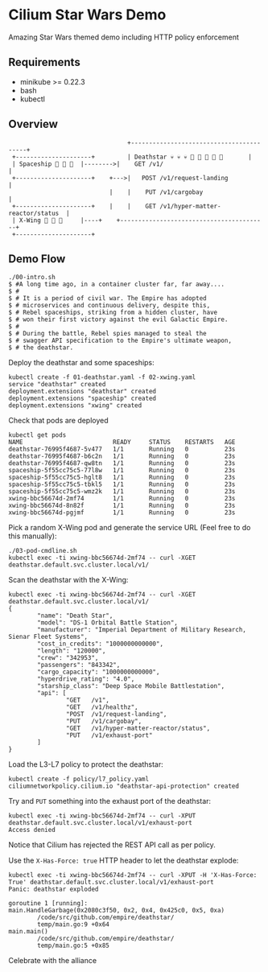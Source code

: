 
# Cilium Star Wars Demo

Amazing Star Wars themed demo including HTTP policy enforcement

## Requirements

- minikube >= 0.22.3
- bash
- kubectl

## Overview

                                     +-----------------------------------------+
     +---------------------+         | Deathstar 💀 💀 💀 📡 📡 📡 🙈 🙈       |
     | Spaceship 🚀 🚀 🚀  |-------->|    GET /v1/                             |
     +---------------------+    +--->|   POST /v1/request-landing              |
                                |    |    PUT /v1/cargobay                     |
     +---------------------+    |    |    GET /v1/hyper-matter-reactor/status  |
     | X-Wing 🚀 🚀 🚀     |----+    +-----------------------------------------+
     +---------------------+

## Demo Flow

    ./00-intro.sh
    $ #A long time ago, in a container cluster far, far away....
    $ # 
    $ # It is a period of civil war. The Empire has adopted
    $ # microservices and continuous delivery, despite this,
    $ # Rebel spaceships, striking from a hidden cluster, have
    $ # won their first victory against the evil Galactic Empire.
    $ # 
    $ # During the battle, Rebel spies managed to steal the
    $ # swagger API specification to the Empire's ultimate weapon,
    $ # the deathstar.

Deploy the deathstar and some spaceships:

    kubectl create -f 01-deathstar.yaml -f 02-xwing.yaml
    service "deathstar" created
    deployment.extensions "deathstar" created
    deployment.extensions "spaceship" created
    deployment.extensions "xwing" created

Check that pods are deployed

    kubectl get pods
    NAME                         READY     STATUS    RESTARTS   AGE
    deathstar-76995f4687-5v477   1/1       Running   0          23s
    deathstar-76995f4687-b6c2n   1/1       Running   0          23s
    deathstar-76995f4687-qw8tn   1/1       Running   0          23s
    spaceship-5f55cc75c5-77l8w   1/1       Running   0          23s
    spaceship-5f55cc75c5-hglt8   1/1       Running   0          23s
    spaceship-5f55cc75c5-tbkl5   1/1       Running   0          23s
    spaceship-5f55cc75c5-wmz2k   1/1       Running   0          23s
    xwing-bbc56674d-2mf74        1/1       Running   0          23s
    xwing-bbc56674d-8n82f        1/1       Running   0          23s
    xwing-bbc56674d-pgjmf        1/1       Running   0          23s

Pick a random X-Wing pod and generate the service URL (Feel free to do this
manually):

    ./03-pod-cmdline.sh
    kubectl exec -ti xwing-bbc56674d-2mf74 -- curl -XGET deathstar.default.svc.cluster.local/v1/

Scan the deathstar with the X-Wing:

    kubectl exec -ti xwing-bbc56674d-2mf74 -- curl -XGET deathstar.default.svc.cluster.local/v1/
    {
            "name": "Death Star",
            "model": "DS-1 Orbital Battle Station",
            "manufacturer": "Imperial Department of Military Research, Sienar Fleet Systems",
            "cost_in_credits": "1000000000000",
            "length": "120000",
            "crew": "342953",
            "passengers": "843342",
            "cargo_capacity": "1000000000000",
            "hyperdrive_rating": "4.0",
            "starship_class": "Deep Space Mobile Battlestation",
            "api": [
                    "GET   /v1",
                    "GET   /v1/healthz",
                    "POST  /v1/request-landing",
                    "PUT   /v1/cargobay",
                    "GET   /v1/hyper-matter-reactor/status",
                    "PUT   /v1/exhaust-port"
            ]
    }

Load the L3-L7 policy to protect the deathstar:

    kubectl create -f policy/l7_policy.yaml
    ciliumnetworkpolicy.cilium.io "deathstar-api-protection" created

Try and `PUT` something into the exhaust port of the deathstar:

    kubectl exec -ti xwing-bbc56674d-2mf74 -- curl -XPUT deathstar.default.svc.cluster.local/v1/exhaust-port
    Access denied

Notice that Cilium has rejected the REST API call as per policy.

Use the `X-Has-Force: true` HTTP header to let the deathstar explode:

    kubectl exec -ti xwing-bbc56674d-2mf74 -- curl -XPUT -H 'X-Has-Force: True' deathstar.default.svc.cluster.local/v1/exhaust-port
    Panic: deathstar exploded

    goroutine 1 [running]:
    main.HandleGarbage(0x2080c3f50, 0x2, 0x4, 0x425c0, 0x5, 0xa)
            /code/src/github.com/empire/deathstar/
            temp/main.go:9 +0x64
    main.main()
            /code/src/github.com/empire/deathstar/
            temp/main.go:5 +0x85

Celebrate with the alliance
